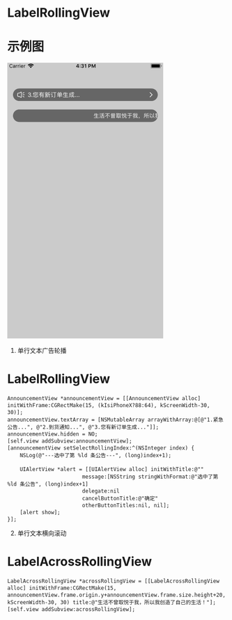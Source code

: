 # LabelRollingView

# 示例图
![image](https://github.com/MrJalen/LabelRollingView/raw/master/LabelRollingView/LabelRollingView/labelRolling.gif)

1. 单行文本广告轮播 
# LabelRollingView

```
AnnouncementView *announcementView = [[AnnouncementView alloc] initWithFrame:CGRectMake(15, (kIsiPhoneX?88:64), kScreenWidth-30, 30)];
announcementView.textArray = [NSMutableArray arrayWithArray:@[@"1.紧急公告...", @"2.到货通知...", @"3.您有新订单生成..."]];
announcementView.hidden = NO;
[self.view addSubview:announcementView];
[announcementView setSelectRollingIndex:^(NSInteger index) {
	NSLog(@"---选中了第 %ld 条公告---", (long)index+1);
		
	UIAlertView *alert = [[UIAlertView alloc] initWithTitle:@""
						message:[NSString stringWithFormat:@"选中了第 %ld 条公告", (long)index+1]
						delegate:nil
						cancelButtonTitle:@"确定"
						otherButtonTitles:nil, nil];
	[alert show];
}];
```

2. 单行文本横向滚动 
# LabelAcrossRollingView

```
LabelAcrossRollingView *acrossRollingView = [[LabelAcrossRollingView alloc] initWithFrame:CGRectMake(15, announcementView.frame.origin.y+announcementView.frame.size.height+20, kScreenWidth-30, 30) title:@"生活不曾取悦于我，所以我创造了自己的生活！"];
[self.view addSubview:acrossRollingView];
```
